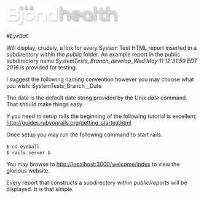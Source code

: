 ![alt text](https://github.com/Bjond/eyeball/blob/master/images/bjondhealthlogo-whitegrey.png "Bjönd Inc.")

#*EyeBall*

Will display, crudely, a link for every System Test HTML report inserted in a subdirectory
within the _public_ folder. An example report in the public subdirectory name 
_SystemTests_Branch_develop_Wed May 11 12:31:59 EDT 2016_ is provided for testing.

I suggest the following naming convention however you may choose what you wish:
SystemTests\_Branch\_<name of branch here>_Date

The date is the default date string provided by the Unix _date_ command. That should
make things easy.

If you need to setup rails the beginning of the following tutorial is excellent: <http://guides.rubyonrails.org/getting_started.html>

Once setup you may run the following command to start rails. 
```shell
$ cd eyeball
$ rails server &
```

You may browse to <http://localhost:3000/welcome/index> to view the glorious website.

Every report that constructs a subdirectory within *public/reports* will be displayed. It is that simple.
